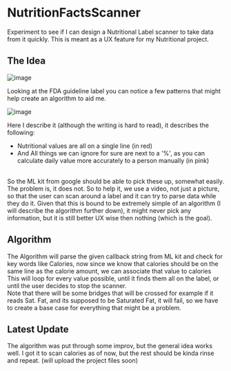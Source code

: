 # NutritionFactsScanner
Experiment to see if I can design a Nutritional Label scanner to take data from it quickly. This is meant as a UX feature for my Nutritional project. <br/>

## The Idea
![image](https://github.com/EthanNgit/NutritionFactsScanner/assets/105979510/4b6c3027-714a-470d-8dfd-2c997adb4f65) <br/>

Looking at the FDA guideline label you can notice a few patterns that might help create an algorithm to aid me. <br/>
  
![image](https://github.com/EthanNgit/NutritionFactsScanner/assets/105979510/acb82ce6-eb90-4ff0-9166-087b231ff640) <br/>

Here I describe it (although the writing is hard to read), it describes the following:
* Nutritional values are all on a single line (in red)
* And All things we can ignore for sure are next to a '%', as you can calculate daily value more accurately to a person manually (in pink)

<br/> So the ML kit from google should be able to pick these up, somewhat easily. The problem is, it does not. So to help it, we use a video, not just a picture, so that the user can scan around a label and it can try to parse data while they do it. Given that this is bound to be extremely simple of an algorithm (I will describe the algorithm further down), it might never pick any information, but it is still better UX wise then nothing (which is the goal). <br/>


## Algorithm

The Algorithm will parse the given callback string from ML kit and check for key words like Calories, now since we know that calories should be on the same line as the calorie amount, we can associate that value to calories <br/>
This will loop for every value possible, until it finds them all on the label, or until the user decides to stop the scanner. <br/>
Note that there will be some bridges that will be crossed for example if it reads Sat. Fat, and its supposed to be Saturated Fat, it will fail, so we have to create a base case for everything that might be a problem. <br/>

## Latest Update
The algorithm was put through some improv, but the general idea works well. I got it to scan calories as of now, but the rest should be kinda rinse and repeat. (will upload the project files soon)
